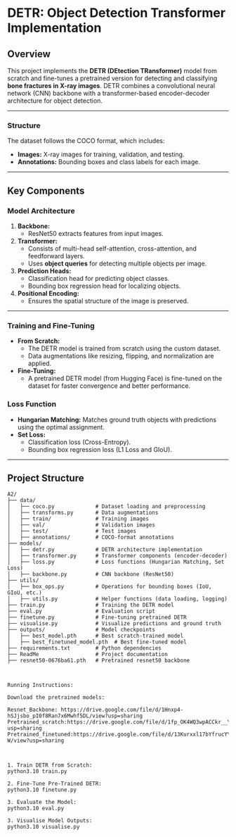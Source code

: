 # DETR: Object Detection Transformer Implementation

## **Overview**
This project implements the **DETR (DEtection TRansformer)** model from scratch and fine-tunes a pretrained version for detecting and classifying **bone fractures in X-ray images**. DETR combines a convolutional neural network (CNN) backbone with a transformer-based encoder-decoder architecture for object detection.

---


### **Structure**
The dataset follows the COCO format, which includes:
- **Images:** X-ray images for training, validation, and testing.
- **Annotations:** Bounding boxes and class labels for each image.

---

## **Key Components**

### **Model Architecture**
1. **Backbone:**
   - ResNet50 extracts features from input images.
2. **Transformer:**
   - Consists of multi-head self-attention, cross-attention, and feedforward layers.
   - Uses **object queries** for detecting multiple objects per image.
3. **Prediction Heads:**
   - Classification head for predicting object classes.
   - Bounding box regression head for localizing objects.
4. **Positional Encoding:**
   - Ensures the spatial structure of the image is preserved.

---

### **Training and Fine-Tuning**
- **From Scratch:**
  - The DETR model is trained from scratch using the custom dataset.
  - Data augmentations like resizing, flipping, and normalization are applied.
- **Fine-Tuning:**
  - A pretrained DETR model (from Hugging Face) is fine-tuned on the dataset for faster convergence and better performance.

### **Loss Function**
- **Hungarian Matching:** Matches ground truth objects with predictions using the optimal assignment.
- **Set Loss:**
  - Classification loss (Cross-Entropy).
  - Bounding box regression loss (L1 Loss and GIoU).

---

## **Project Structure**

```plaintext
A2/
├── data/
│   ├── coco.py             # Dataset loading and preprocessing
│   ├── transforms.py       # Data augmentations
│   ├── train/              # Training images
│   ├── val/                # Validation images
│   ├── test/               # Test images
│   ├── annotations/        # COCO-format annotations
├── models/
│   ├── detr.py             # DETR architecture implementation
│   ├── transformer.py      # Transformer components (encoder-decoder)
│   ├── loss.py             # Loss functions (Hungarian Matching, Set Loss)
│   ├── backbone.py         # CNN backbone (ResNet50)
├── utils/
│   ├── box_ops.py          # Operations for bounding boxes (IoU, GIoU, etc.)
│   ├── utils.py            # Helper functions (data loading, logging)
├── train.py                # Training the DETR model
├── eval.py                 # Evaluation script
├── finetune.py             # Fine-tuning pretrained DETR
├── visualise.py            # Visualize predictions and ground truth
├── outputs/                # Model checkpoints
│   ├── best_model.pth      # Best scratch-trained model
│   ├── best_finetuned_model.pth  # Best fine-tuned model
├── requirements.txt        # Python dependencies
├── ReadMe                  # Project documentation
├── resnet50-0676ba61.pth   # Pretrained resnet50 backbone



Running Instructions:

Download the pretrained models:

Resnet_Backbone: https://drive.google.com/file/d/1Hnxp4-hSJjsbo_pI0f8Ran7x6Mwhf5DL/view?usp=sharing 
Pretrained_scratch:https://drive.google.com/file/d/1fp_OK4WQ3wpACCkr__YJg7INQ8WA86AH/view?usp=sharing 
Pretrained_finetuned:https://drive.google.com/file/d/13Kurxxl17bYfrucYYndbvDn74ialiT-W/view?usp=sharing 



1. Train DETR from Scratch:
python3.10 train.py 

2. Fine-Tune Pre-Trained DETR:
python3.10 finetune.py 

3. Evaluate the Model:
python3.10 eval.py 

3. Visualise Model Outputs:
python3.10 visualise.py 
